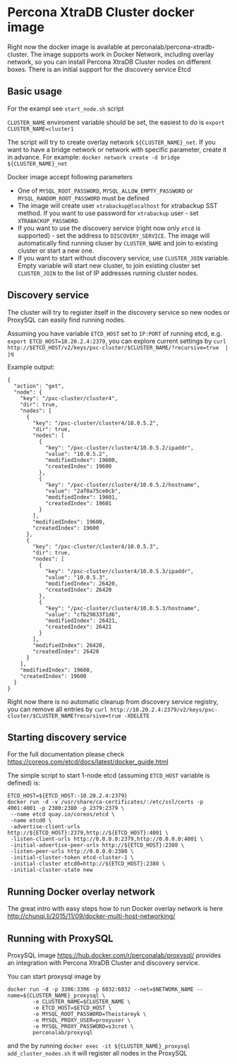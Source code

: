 Percona XtraDB Cluster docker image
===================================

Right now the docker image is available at perconalab/percona-xtradb-cluster.
The image supports work in Docker Network, including overlay network,
so you can install Percona XtraDB Cluster nodes on different boxes.
There is an initial support for the discovery service Etcd

Basic usage
-----------

For the exampl see `start_node.sh` script

`CLUSTER_NAME` enviroment variable should be set, the easiest to do is
`export CLUSTER_NAME=cluster1`

The script will try to create overlay network `${CLUSTER_NAME}_net`.
If you want to have a bridge network or network with specific parameter,
create it in advance.
For example:
`docker network create -d bridge ${CLUSTER_NAME}_net`

Docker image accept following parameters
* One of `MYSQL_ROOT_PASSWORD`, `MYSQL_ALLOW_EMPTY_PASSWORD` or `MYSQL_RANDOM_ROOT_PASSWORD` must be defined
* The image will create user `xtrabackup@localhost` for xtrabackup SST method. If you want to use password for `xtrabackup` user - set `XTRABACKUP_PASSWORD`. 
* If you want to use the discovery service (right now only `etcd` is supported) - set the address to `DISCOVERY_SERVICE`. The image will automatically find running cluser by `CLUSTER_NAME` and join to existing cluster or start a new one.
* If you want to start without discovery service, use `CLUSTER_JOIN` variable. Empty variable will start new cluster, to join existing cluster set `CLUSTER_JOIN` to the list of IP addresses running cluster nodes.


Discovery service
-----------------

The cluster will try to register itself in the discovery service so new nodes or ProxySQL can easily find running nodes.

Assuming you have variable `ETCD_HOST` set to `IP:PORT` of running etcd, e.g. `export ETCD_HOST=10.20.2.4:2379`, you can explore current settings by
`curl http://$ETCD_HOST/v2/keys/pxc-cluster/$CLUSTER_NAME/?recursive=true  | jq`

Example output:
```
{
  "action": "get",
  "node": {
    "key": "/pxc-cluster/cluster4",
    "dir": true,
    "nodes": [
      {
        "key": "/pxc-cluster/cluster4/10.0.5.2",
        "dir": true,
        "nodes": [
          {
            "key": "/pxc-cluster/cluster4/10.0.5.2/ipaddr",
            "value": "10.0.5.2",
            "modifiedIndex": 19600,
            "createdIndex": 19600
          },
          {
            "key": "/pxc-cluster/cluster4/10.0.5.2/hostname",
            "value": "2af0a75ce0cb",
            "modifiedIndex": 19601,
            "createdIndex": 19601
          }
        ],
        "modifiedIndex": 19600,
        "createdIndex": 19600
      },
      {
        "key": "/pxc-cluster/cluster4/10.0.5.3",
        "dir": true,
        "nodes": [
          {
            "key": "/pxc-cluster/cluster4/10.0.5.3/ipaddr",
            "value": "10.0.5.3",
            "modifiedIndex": 26420,
            "createdIndex": 26420
          },
          {
            "key": "/pxc-cluster/cluster4/10.0.5.3/hostname",
            "value": "cfb29833f1d6",
            "modifiedIndex": 26421,
            "createdIndex": 26421
          }
        ],
        "modifiedIndex": 26420,
        "createdIndex": 26420
      }
    ],
    "modifiedIndex": 19600,
    "createdIndex": 19600
  }
}
```

Right now there is no automatic cleanup from discovery service registry, you can remove all entries by
`curl http://10.20.2.4:2379/v2/keys/pxc-cluster/$CLUSTER_NAME?recursive=true -XDELETE`

Starting discovery service
--------------------------

For the full documentation please check https://coreos.com/etcd/docs/latest/docker_guide.html

The simple script to start 1-node etcd (assuming `ETCD_HOST` variable is defined) is:

```
ETCD_HOST=${ETCD_HOST:-10.20.2.4:2379}
docker run -d -v /usr/share/ca-certificates/:/etc/ssl/certs -p 4001:4001 -p 2380:2380 -p 2379:2379 \
 --name etcd quay.io/coreos/etcd \
 -name etcd0 \
 -advertise-client-urls http://${ETCD_HOST}:2379,http://${ETCD_HOST}:4001 \
 -listen-client-urls http://0.0.0.0:2379,http://0.0.0.0:4001 \
 -initial-advertise-peer-urls http://${ETCD_HOST}:2380 \
 -listen-peer-urls http://0.0.0.0:2380 \
 -initial-cluster-token etcd-cluster-1 \
 -initial-cluster etcd0=http://${ETCD_HOST}:2380 \
 -initial-cluster-state new
``` 

Running Docker overlay network
------------------------------

The great intro with easy steps how to run Docker overlay network is here http://chunqi.li/2015/11/09/docker-multi-host-networking/


Running with ProxySQL
---------------------

ProxySQL image https://hub.docker.com/r/perconalab/proxysql/
provides an integration with Percona XtraDB Cluster and discovery service.

You can start proxysql image by
```
docker run -d -p 3306:3306 -p 6032:6032 --net=$NETWORK_NAME --name=${CLUSTER_NAME}_proxysql \
        -e CLUSTER_NAME=$CLUSTER_NAME \
        -e ETCD_HOST=$ETCD_HOST \
        -e MYSQL_ROOT_PASSWORD=Theistareyk \
        -e MYSQL_PROXY_USER=proxyuser \
        -e MYSQL_PROXY_PASSWORD=s3cret \
        perconalab/proxysql
```

and the by running `docker exec -it ${CLUSTER_NAME}_proxysql add_cluster_nodes.sh` it will register all nodes in the ProxySQL

